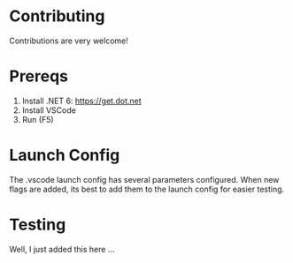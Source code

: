 # Contributing

Contributions are very welcome!

# Prereqs

1. Install .NET  6: https://get.dot.net
2. Install VSCode
3. Run (F5)

# Launch Config

The .vscode launch config has several parameters configured. When new flags are added, its best to add them to the launch config for easier testing.

# Testing

Well, I just added this here ... 
